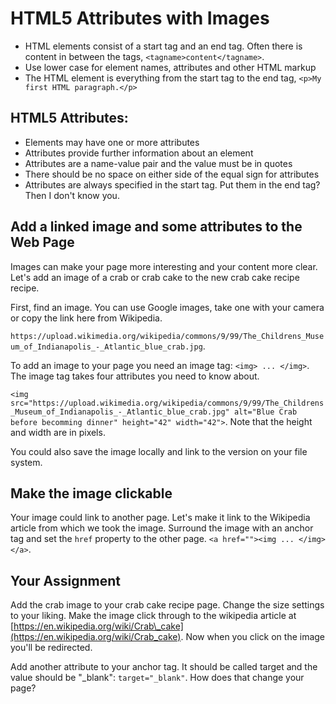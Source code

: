 # HTML5 Attributes with Images

* HTML elements consist of a start tag and an end tag. Often there is content in between the tags,  `<tagname>content</tagname>`.
* Use lower case for element names, attributes and other HTML markup
* The HTML element is everything from the start tag to the end tag, `<p>My first HTML paragraph.</p>`

## HTML5 Attributes:

* Elements may have one or more attributes
* Attributes provide further information about an element
* Attributes are a name-value pair and the value must be in quotes
* There should be no space on either side of the equal sign for attributes
* Attributes are always specified in the start tag. Put them in the end tag? Then I don't know you.

## Add a linked image and some attributes to the Web Page

Images can make your page more interesting and your content more clear. Let's add an image of a crab or crab cake to the new crab cake recipe recipe.

First, find an image. You can use Google images, take one with your camera or copy the link here from Wikipedia.

`https://upload.wikimedia.org/wikipedia/commons/9/99/The_Childrens_Museum_of_Indianapolis_-_Atlantic_blue_crab.jpg`.

To add an image to your page you need an image tag: `<img> ... </img>`. The image tag takes four attributes you need to know about.

`<img src="https://upload.wikimedia.org/wikipedia/commons/9/99/The_Childrens_Museum_of_Indianapolis_-_Atlantic_blue_crab.jpg" alt="Blue Crab before becomming dinner" height="42" width="42">`. Note that the height and width are in pixels.

You could also save the image locally and link to the version on your file system.

## Make the image clickable

Your image could link to another page. Let's make it link to the Wikipedia article from which we took the image. Surround the image with an anchor tag and set the `href` property to the other page. `<a href=""><img ... </img></a>`.

## Your Assignment

Add the crab image to your crab cake recipe page. Change the size settings to your liking. Make the image click through to the wikipedia article at [https://en.wikipedia.org/wiki/Crab\_cake](https://en.wikipedia.org/wiki/Crab_cake). Now when you click on the image you'll be redirected.

Add another attribute to your anchor tag. It should be called target and the value should be "\_blank": `target="_blank"`. How does that change your page?

